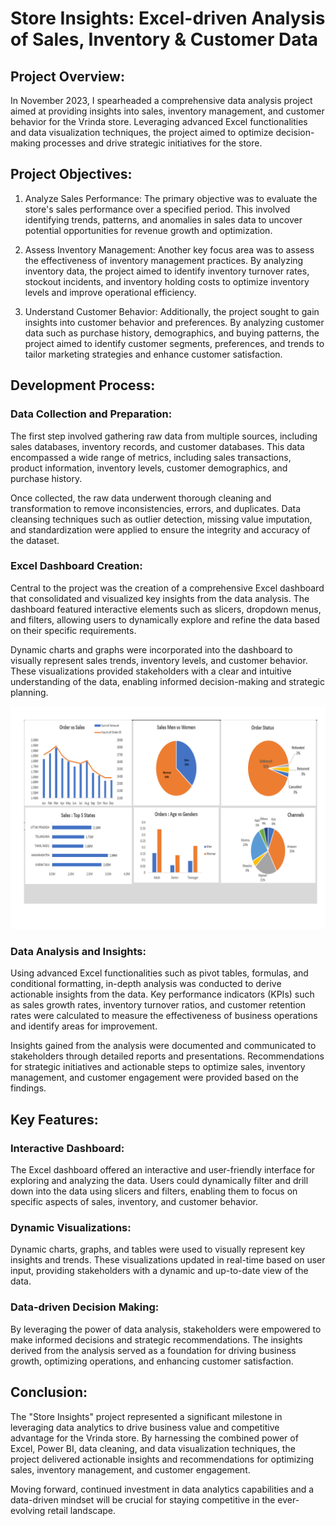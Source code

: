 # Store Insights: Excel-driven Analysis of Sales, Inventory & Customer Data

## Project Overview:

In November 2023, I spearheaded a comprehensive data analysis project aimed at providing insights into sales, inventory management, and customer behavior for the Vrinda store. Leveraging advanced Excel functionalities and data visualization techniques, the project aimed to optimize decision-making processes and drive strategic initiatives for the store.

## Project Objectives:

1. Analyze Sales Performance: The primary objective was to evaluate the store's sales performance over a specified period. This involved identifying trends, patterns, and anomalies in sales data to uncover potential opportunities for revenue growth and optimization.

2. Assess Inventory Management: Another key focus area was to assess the effectiveness of inventory management practices. By analyzing inventory data, the project aimed to identify inventory turnover rates, stockout incidents, and inventory holding costs to optimize inventory levels and improve operational efficiency.

3. Understand Customer Behavior: Additionally, the project sought to gain insights into customer behavior and preferences. By analyzing customer data such as purchase history, demographics, and buying patterns, the project aimed to identify customer segments, preferences, and trends to tailor marketing strategies and enhance customer satisfaction.

## Development Process:

### Data Collection and Preparation:
The first step involved gathering raw data from multiple sources, including sales databases, inventory records, and customer databases. This data encompassed a wide range of metrics, including sales transactions, product information, inventory levels, customer demographics, and purchase history.

Once collected, the raw data underwent thorough cleaning and transformation to remove inconsistencies, errors, and duplicates. Data cleansing techniques such as outlier detection, missing value imputation, and standardization were applied to ensure the integrity and accuracy of the dataset.

### Excel Dashboard Creation:
Central to the project was the creation of a comprehensive Excel dashboard that consolidated and visualized key insights from the data analysis. The dashboard featured interactive elements such as slicers, dropdown menus, and filters, allowing users to dynamically explore and refine the data based on their specific requirements.

Dynamic charts and graphs were incorporated into the dashboard to visually represent sales trends, inventory levels, and customer behavior. These visualizations provided stakeholders with a clear and intuitive understanding of the data, enabling informed decision-making and strategic planning.

![Dashboard](STORE.jpg)

### Data Analysis and Insights:
Using advanced Excel functionalities such as pivot tables, formulas, and conditional formatting, in-depth analysis was conducted to derive actionable insights from the data. Key performance indicators (KPIs) such as sales growth rates, inventory turnover ratios, and customer retention rates were calculated to measure the effectiveness of business operations and identify areas for improvement.

Insights gained from the analysis were documented and communicated to stakeholders through detailed reports and presentations. Recommendations for strategic initiatives and actionable steps to optimize sales, inventory management, and customer engagement were provided based on the findings.

## Key Features:

### Interactive Dashboard:
The Excel dashboard offered an interactive and user-friendly interface for exploring and analyzing the data. Users could dynamically filter and drill down into the data using slicers and filters, enabling them to focus on specific aspects of sales, inventory, and customer behavior.

### Dynamic Visualizations:
Dynamic charts, graphs, and tables were used to visually represent key insights and trends. These visualizations updated in real-time based on user input, providing stakeholders with a dynamic and up-to-date view of the data.

### Data-driven Decision Making:
By leveraging the power of data analysis, stakeholders were empowered to make informed decisions and strategic recommendations. The insights derived from the analysis served as a foundation for driving business growth, optimizing operations, and enhancing customer satisfaction.

## Conclusion:

The "Store Insights" project represented a significant milestone in leveraging data analytics to drive business value and competitive advantage for the Vrinda store. By harnessing the combined power of Excel, Power BI, data cleaning, and data visualization techniques, the project delivered actionable insights and recommendations for optimizing sales, inventory management, and customer engagement.

Moving forward, continued investment in data analytics capabilities and a data-driven mindset will be crucial for staying competitive in the ever-evolving retail landscape.

